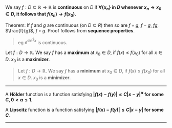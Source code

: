 We say $f: D \subseteq \mathbb{R} \rightarrow \mathbb{R}$ is **continuous** on $D$ if **$\forall\{x_n\}$ in $D$ whenever $x_n \rightarrow x_0 \in D$, it follows that $f(x_n) \rightarrow f(x_0)$.**

Theorem: If $f$ and $g$ are continuous (on $D \subseteq R$) then so are $f+g$, $f-g$, $fg$, $\frac{f}{g}$, $f \circ g$. Proof follows from **sequence properties**.
> eg $e^{\sin^2 x}$ is continuous.

Let $f: D \rightarrow \mathbb{R}$. We say $f$ has a **maximum** at $x_0 \in D$, if $f(x) \leq f(x_0)$ for all $x \in D$. $x_0$ is a **maximizer**. 
> Let $f: D \rightarrow \mathbb{R}$. We say $f$ has a **minimum** at $x_0 \in D$, if $f(x) \leq f(x_0)$ for all $x \in D$. $x_0$ is a **minimizer**. 

***

A **Hölder** function is a function satisfying **$|f(x) - f(y)| \leq C|x-y|^\alpha$ for some $C, 0 < \alpha \leq 1$**.

A **Lipscitz** function is a function satisfying **$|f(x) - f(y)| \leq C|x-y|$ for some $C$**.

***
